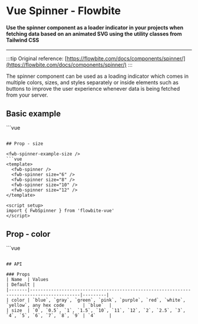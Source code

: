 <script setup>
import FwbSpinnerExample from './spinner/examples/FwbSpinnerExample.vue'
import FwbSpinnerExampleColor from './spinner/examples/FwbSpinnerExampleColor.vue'
import FwbSpinnerExampleSize from './spinner/examples/FwbSpinnerExampleSize.vue'
</script>

# Vue Spinner - Flowbite

#### Use the spinner component as a loader indicator in your projects when fetching data based on an animated SVG using the utility classes from Tailwind CSS

---

:::tip
Original reference: [https://flowbite.com/docs/components/spinner/](https://flowbite.com/docs/components/spinner/)
:::

The spinner component can be used as a loading indicator which comes in multiple colors, sizes, and styles separately or inside elements such as buttons to improve the user experience whenever data is being fetched from your server.

## Basic example

<fwb-spinner-example />
```vue
<template>
  <fwb-spinner />
</template>

<script setup>
import { FwbSpinner } from 'flowbite-vue'
</script>
```

## Prop - size

<fwb-spinner-example-size />
```vue
<template>
  <fwb-spinner />
  <fwb-spinner size="6" />
  <fwb-spinner size="8" />
  <fwb-spinner size="10" />
  <fwb-spinner size="12" />
</template>

<script setup>
import { FwbSpinner } from 'flowbite-vue'
</script>
```

## Prop - color

<fwb-spinner-example-color />
```vue
<template>
  <fwb-spinner color="blue" />
  <fwb-spinner color="gray" />
  <fwb-spinner color="green" />
  <fwb-spinner color="pink" />
  <fwb-spinner color="purple" />
  <fwb-spinner color="red" />
  <fwb-spinner color="white" />
  <fwb-spinner color="yellow" />
  <fwb-spinner color="#3fb984" /> <!-- Custom color -->
</template>

<script setup>
import { FwbSpinner } from 'flowbite-vue'
</script>
```

## API

### Props
| Name  | Values                                                                                  | Default |
|-------|-----------------------------------------------------------------------------------------|---------|
| color | `blue`, `gray`, `green`, `pink`, `purple`, `red`, `white`, `yellow`, any hex code       | `blue`  |
| size  | `0`, `0.5`, `1`, `1.5`, `10`, `11`, `12`, `2`, `2.5`, `3`, `4`, `5`, `6`, `7`, `8`, `9` | `4`     |
